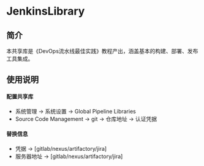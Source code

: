 # JenkinsLibrary

## 简介

本共享库是《DevOps流水线最佳实践》教程产出，涵盖基本的构建、部署、发布工具集成。

## 使用说明
#### 配置共享库
- 系统管理 -> 系统设置 -> Global Pipeline Libraries 
- Source Code Management -> git -> 仓库地址 -> 认证凭据

#### 替换信息
- 凭据 -> [gitlab/nexus/artifactory/jira]
- 服务器地址 -> [gitlab/nexus/artifactory/jira]
  

